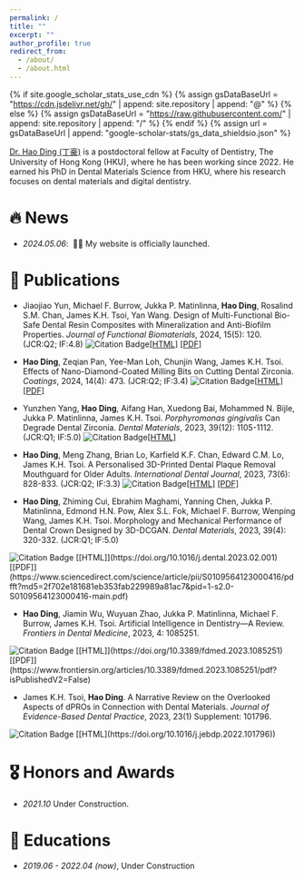 ```yaml
---
permalink: /
title: ""
excerpt: ""
author_profile: true
redirect_from: 
  - /about/
  - /about.html
---
```


{% if site.google_scholar_stats_use_cdn %}
{% assign gsDataBaseUrl = "https://cdn.jsdelivr.net/gh/" | append: site.repository | append: "@" %}
{% else %}
{% assign gsDataBaseUrl = "https://raw.githubusercontent.com/" | append: site.repository | append: "/" %}
{% endif %}
{% assign url = gsDataBaseUrl | append: "google-scholar-stats/gs_data_shieldsio.json" %}

<span class='anchor' id='about-me'></span>

[Dr. Hao Ding (丁豪)](https://facdent.hku.hk/about/staff-profile.php?shortname=haoding) is a postdoctoral fellow at Faculty of Dentistry, The University of Hong Kong (HKU), where he has been working since 2022. He earned his PhD in Dental Materials Science from HKU, where his research focuses on dental materials and digital dentistry.

<!-- He has published more than 10 papers with a <a href='https://scholar.google.com/citations?user=pciroxQAAAAJ'> H-index of <strong><span id='total_cit'> 5
</span></strong></a>.
<a href='https://scholar.google.com/citations?user=pciroxQAAAAJ'><img src="https://img.shields.io/endpoint?url={{ url | url_encode }}&logo=Google%20Scholar&labelColor=f6f6f6&color=9cf&style=flat&label=Citations"></a> -->


# 🔥 News
- *2024.05.06*: &nbsp;🎉🎉 My website is officially launched.
 

# 📝 Publications 


-	Jiaojiao Yun, Michael F. Burrow, Jukka P. Matinlinna, **Hao Ding**, Rosalind S.M. Chan, James K.H. Tsoi, Yan Wang. Design of Multi-Functional Bio-Safe Dental Resin Composites with Mineralization and Anti-Biofilm Properties. *Journal of Functional Biomaterials*, 2024, 15(5): 120. (JCR:Q2; IF:4.8)
<img alt="Citation Badge" src="https://api.juleskreuer.eu/citation-badge.php?doi=10.3390/jfb15050120">[[HTML]](https://doi.org/10.3390/jfb15050120) [[PDF]](https://www.mdpi.com/2079-4983/15/5/120/pdf?version=1714482768)


- **Hao Ding**, Zeqian Pan, Yee-Man Loh, Chunjin Wang, James K.H. Tsoi. Effects of Nano-Diamond-Coated Milling Bits on Cutting Dental Zirconia. *Coatings*, 2024, 14(4): 473. (JCR:Q2; IF:3.4)
<img alt="Citation Badge" src="https://api.juleskreuer.eu/citation-badge.php?doi=10.3390/coatings14040473">[[HTML]](https://doi.org/10.3390/coatings14040473) [[PDF]](https://www.mdpi.com/2079-6412/14/4/473/pdf?version=1712929969)
<span class='show_paper_citations' data='pciroxQAAAAJ:_kc_bZDykSQC'></span>


- Yunzhen Yang, **Hao Ding**, Aifang Han, Xuedong Bai, Mohammed N. Bijle, Jukka P. Matinlinna, James K.H. Tsoi. *Porphyromonas gingivalis* Can Degrade Dental Zirconia. *Dental Materials*, 2023, 39(12): 1105-1112. (JCR:Q1; IF:5.0)
<img alt="Citation Badge" src="https://api.juleskreuer.eu/citation-badge.php?doi=10.1016/j.dental.2023.10.004">[[HTML]](https://doi.org/10.1016/j.dental.2023.10.004)


- **Hao Ding**, Meng Zhang, Brian Lo, Karfield K.F. Chan, Edward C.M. Lo, James K.H. Tsoi. A Personalised 3D-Printed Dental Plaque Removal Mouthguard for Older Adults. *International Dental Journal*, 2023, 73(6): 828-833. (JCR:Q2; IF:3.3)
<img alt="Citation Badge" src="https://api.juleskreuer.eu/citation-badge.php?doi=10.1016/j.identj.2023.04.005">[[HTML]](https://doi.org/10.1016/j.identj.2023.04.005) [[PDF]](https://www.sciencedirect.com/science/article/pii/S0020653923000722/pdfft?md5=85b8ecf07a47c928d5c183e2b8045595&pid=1-s2.0-S0020653923000722-main.pdf)


- **Hao Ding**, Zhiming Cui, Ebrahim Maghami, Yanning Chen, Jukka P. Matinlinna, Edmond H.N. Pow, Alex S.L. Fok, Michael F. Burrow, Wenping Wang, James K.H. Tsoi. Morphology and Mechanical Performance of Dental Crown Designed by 3D-DCGAN. *Dental Materials*, 2023, 39(4): 320-332. (JCR:Q1; IF:5.0)
<img alt="Citation Badge" src="https://api.juleskreuer.eu/citation-badge.php?doi=10.1016/j.dental.2023.02.001">
[[HTML]](https://doi.org/10.1016/j.dental.2023.02.001) [[PDF]](https://www.sciencedirect.com/science/article/pii/S0109564123000416/pdfft?md5=2f702e181681eb353fab229989a81ac7&pid=1-s2.0-S0109564123000416-main.pdf)


- **Hao Ding**, Jiamin Wu, Wuyuan Zhao, Jukka P. Matinlinna, Michael F. Burrow, James K.H. Tsoi. Artificial Intelligence in Dentistry—A Review. *Frontiers in Dental Medicine*, 2023, 4: 1085251.
<img alt="Citation Badge" src="https://api.juleskreuer.eu/citation-badge.php?doi=10.3389/fdmed.2023.1085251">
[[HTML]](https://doi.org/10.3389/fdmed.2023.1085251) [[PDF]](https://www.frontiersin.org/articles/10.3389/fdmed.2023.1085251/pdf?isPublishedV2=False)


- James K.H. Tsoi, **Hao Ding**. A Narrative Review on the Overlooked Aspects of dPROs in Connection with Dental Materials. *Journal of Evidence-Based Dental Practice*, 2023, 23(1) Supplement: 101796.
<img alt="Citation Badge" src="https://api.juleskreuer.eu/citation-badge.php?doi=10.1016/j.jebdp.2022.101796">
[[HTML](https://doi.org/10.1016/j.jebdp.2022.101796))



# 🎖 Honors and Awards
- *2021.10* Under Construction. 

# 📖 Educations
- *2019.06 - 2022.04 (now)*, Under Construction 


<script type='text/javascript' id='clustrmaps' src='//cdn.clustrmaps.com/map_v2.js?cl=ffffff&w=300&t=n&d=VtuMTGPTkeAnHKKoDeGVhdPnIQXWl3H-5NAwHr0C6WY'></script>
